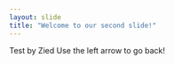 ```yaml
---
layout: slide
title: "Welcome to our second slide!"
---
```

Test by Zied
Use the left arrow to go back!
